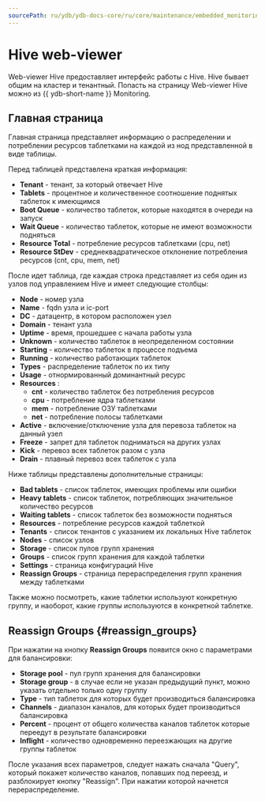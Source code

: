 ```yaml
---
sourcePath: ru/ydb/ydb-docs-core/ru/core/maintenance/embedded_monitoring/hive.md
---
```

# Hive web-viewer

Web-viewer Hive предоставляет интерфейс работы с Hive.
Hive бывает общим на кластер и тенантный.
Попасть на страницу Web-viewer Hive можно из {{ ydb-short-name }} Monitoring.

## Главная страница

Главная страница представляет информацию о распределении и потреблении ресурсов таблетками на каждой из нод представленной в виде таблицы.

Перед таблицей представлена краткая информация:

* **Tenant** - тенант, за который отвечает Hive
* **Tablets** - процентное и количественное соотношение поднятых таблеток к имеющимся
* **Boot Queue** - количество таблеток, которые находятся в очереди на запуск
* **Wait Queue** - количество таблеток, которые не имеют возможности подняться
* **Resource Total** - потребление ресурсов таблетками (cpu, net)
* **Resource StDev** - среднеквадратическое отклонение потребления ресурсов (cnt, cpu, mem, net)

После идет таблица, где каждая строка представляет из себя один из узлов под управлением Hive и имеет следующие столбцы:

* **Node** - номер узла
* **Name** - fqdn узла и ic-port
* **DC** - датацентр, в котором расположен узел
* **Domain** - тенант узла
* **Uptime** - время, прошедшее с начала работы узла
* **Unknown** - количество таблеток в неопределенном состоянии
* **Starting** - количество таблеток в процессе подъема
* **Running** - количество работающих таблеток
* **Types** - распределение таблеток по их типу
* **Usage** - отнормированный доминантный ресурс
* **Resources** :
  * **cnt** - количество таблеток без потребления ресурсов
  * **cpu** - потребление ядра таблетками
  * **mem** - потребление ОЗУ таблетками
  * **net** - потребление полосы таблетками
* **Active** - включение/отключение узла для перевоза таблеток на данный узел
* **Freeze** - запрет для таблеток подниматься на других узлах
* **Kick** - перевоз всех таблеток разом с узла
* **Drain** - плавный перевоз всех таблеток с узла

Ниже таблицы представлены дополнительные страницы:

* **Bad tablets** - список таблеток, имеющих проблемы или ошибки
* **Heavy tablets** - список таблеток, потребляющих значительное количество ресурсов
* **Waiting tablets** - список таблеток без возможности подняться
* **Resources** - потребление ресурсов каждой таблеткой
* **Tenants** - список тенантов с указанием их локальных Hive таблеток
* **Nodes** -  список узлов
* **Storage** - список пулов групп хранения
* **Groups** - список групп хранения для каждой таблетки
* **Settings** - страница конфигураций Hive
* **Reassign Groups** - страница перераспределения групп хранения между таблетками

Также можно посмотреть, какие таблетки используют конкретную группу, и наоборот, какие группы используются в конкретной таблетке.

## Reassign Groups {#reassign_groups}

При нажатии на кнопку **Reassign Groups** появится окно с параметрами для балансировки:

* **Storage pool** - пул групп хранения для балансировки
* **Storage group** - в случае если не указан предыдущий пункт, можно указать отдельно только одну группу
* **Type** - тип таблеток для которых будет производиться балансировка
* **Channels** - диапазон каналов, для которых будет производиться балансировка
* **Percent** - процент от общего количества каналов таблеток которые переедут в результате балансировки
* **Inflight** - количество одновременно переезжающих на другие группы таблеток

После указания всех параметров, следует нажать сначала "Query", который покажет количество каналов, попавших под переезд, и разблокирует кнопку "Reassign".
При нажатии которой начнется перераспределение.
